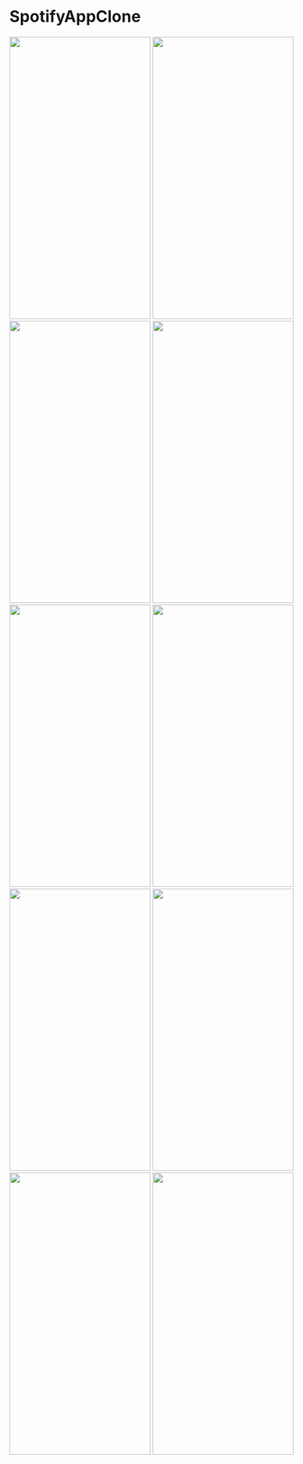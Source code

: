 # SpotifyAppClone
<img src="https://user-images.githubusercontent.com/92275173/205518137-4cc31c1f-4a24-4a55-975b-b19a4888643a.png" height="500" width="250" > <img src="https://user-images.githubusercontent.com/92275173/214079822-27737b4b-ee7d-4979-bd70-0bc040ce1f5c.png" height="500" width="250" > <img src="https://user-images.githubusercontent.com/92275173/214079834-6daf700f-8108-4666-ad30-2bf1b468aed7.png" height="500" width="250" >
<img src="https://user-images.githubusercontent.com/92275173/214079842-bd442061-e589-4ed1-b5e5-17d89198be49.png" height="500" width="250" >
<img src="https://user-images.githubusercontent.com/92275173/214079849-1d3bdcd2-5be5-4496-a296-0c64abf384ab.png" height="500" width="250" >
<img src="https://user-images.githubusercontent.com/92275173/214079863-990868a7-1658-467c-b64c-a14077fdda38.png" height="500" width="250" >
<img src="https://user-images.githubusercontent.com/92275173/214079875-49d3af12-9f1d-4d7f-a450-2c72263254a6.png" height="500" width="250" >
<img src="https://user-images.githubusercontent.com/92275173/214079889-a73aa101-2ee9-44ad-b7ed-4652de754d55.png" height="500" width="250" >
<img src="https://user-images.githubusercontent.com/92275173/214079908-a358d9e6-1d69-4e0d-8cfd-1acf19ca5bbe.png" height="500" width="250" >
<img src="https://user-images.githubusercontent.com/92275173/214079984-86e3520a-a228-4fad-88ad-baef5536a92c.png" height="500" width="250" >
